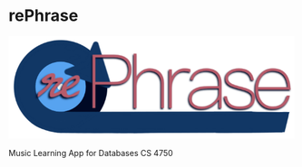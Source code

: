 # rePhrase
![rePhrase](https://github.com/hp-all/rePhrase/blob/main/assets/images/logos/title.png?raw=true)

Music Learning App for Databases CS 4750
